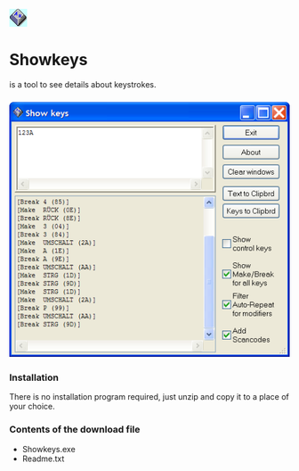 ![](img/Icon.png)

Showkeys
========

is a tool to see details about keystrokes.

### ![](img/main.png)

### Installation

There is no installation program required, just unzip and copy it to a
place of your choice.

### Contents of the download file

- Showkeys.exe
- Readme.txt
